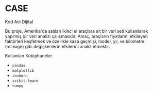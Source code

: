 # CASE
Kod Adı Dijital

Bu proje, Amerika'da satılan ikinci el araçlara ait bir veri seti kullanılarak yapılmış bir veri analizi çalışmasıdır.
Amaç, araçların fiyatlarını etkileyen faktörleri keşfetmek ve özellikle kaza geçmişi, model, yıl, ve kilometre (mileage) gibi değişkenlerin etkilerini analiz etmektir.

Kullanılan Kütüphaneler
 
- `pandas`
- `matplotlib`
- `seaborn`
- `scikit-learn`
- `numpy`
